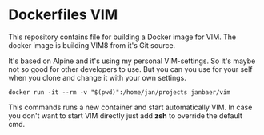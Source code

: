 # Dockerfiles VIM

This repository contains file for building a Docker image for VIM.
The docker image is building VIM8 from it's Git source.

It's based on Alpine and it's using my personal VIM-settings.
So it's maybe not so good for other developers to use.
But you can you use for your self when you clone and change it with your own settings.


```
docker run -it --rm -v "$(pwd)":/home/jan/projects janbaer/vim
```

This commands runs a new container and start automatically VIM.
In case you don't want to start VIM directly just add **zsh** to override the default cmd.

